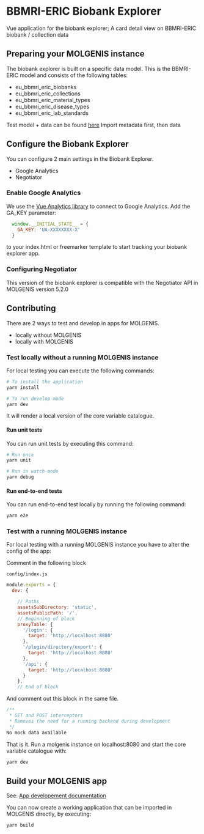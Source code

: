 # BBMRI-ERIC Biobank Explorer
Vue application for the biobank explorer; A card detail view on BBMRI-ERIC biobank / collection data

## Preparing your MOLGENIS instance
The biobank explorer is built on a specific data model. 
This is the BBMRI-ERIC model and consists of the following tables:

- eu_bbmri_eric_biobanks
- eu_bbmri_eric_collections
- eu_bbmri_eric_material_types
- eu_bbmri_eric_disease_types
- eu_bbmri_eric_lab_standards

Test model + data can be found [here](sample-data/bbmri-eric.xlsx)
Import metadata first, then data

## Configure the Biobank Explorer
You can configure 2 main settings in the Biobank Explorer.

- Google Analytics
- Negotiator

### Enable Google Analytics
We use the [Vue Analytics library](https://github.com/MatteoGabriele/vue-analytics) to connect to Google Analytics.
Add the GA_KEY parameter: 

```js
  window.__INITIAL_STATE__ = {
    GA_KEY: 'UA-XXXXXXXX-X'
  }
```

to your index.html or freemarker template to start tracking your biobank explorer app.

### Configuring Negotiator

This version of the biobank explorer is 
compatible with the Negotiator API in MOLGENIS version 5.2.0

## Contributing
There are 2 ways to test and develop in apps for MOLGENIS.

- locally without MOLGENIS
- locally with MOLGENIS

### Test locally without a running MOLGENIS instance

For local testing you can execute the following commands:

```bash
# To install the application
yarn install

# To run develop mode
yarn dev
```

It will render a local version of the core variable catalogue.

#### Run unit tests
You can run unit tests by executing this command:

```bash
# Run once
yarn unit

# Run in watch-mode
yarn debug
```

#### Run end-to-end tests
You can run end-to-end test locally by running the following command:

```bash
yarn e2e
```

### Test with a running MOLGENIS instance
For local testing with a running MOLGENIS instance you have to alter the config of the app:

Comment in the following block

```config/index.js```

```javascript
module.exports = {
  dev: {

    // Paths
    assetsSubDirectory: 'static',
    assetsPublicPath: '/',
    // Beginning of block
    proxyTable: {
      '/login': {
        target: 'http://localhost:8080'
      },
      '/plugin/directory/export': {
        target: 'http://localhost:8080'
      },
      '/api': {
        target: 'http://localhost:8080'
      }
    },
    // End of block
```

And comment out this block in the same file.


```javascript
/**
 * GET and POST interceptors
 * Removes the need for a running backend during development
 */
No mock data available
```

That is it. Run a molgenis instance on localhost:8080 and start the core variable catalogue with:

```javascript
yarn dev
```

## Build your MOLGENIS app

See: [App developement documentation](https://molgenis.gitbooks.io/molgenis/content/developer_documentation/app-development.html)

You can now create a working application that can be imported in MOLGENIS directly, by executing:

```bash
yarn build
```
